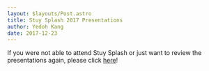 ```yaml
---
layout: $layouts/Post.astro
title: Stuy Splash 2017 Presentations
author: Yedoh Kang
date: 2017-12-23
---
```

If you were not able to attend Stuy Splash or just want to review the presentations again, please click [here](/community/projects/stuysplash/)!
